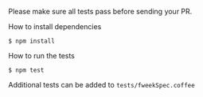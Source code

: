 Please make sure all tests pass before sending your PR.

How to install dependencies
```shell
$ npm install
```

How to run the tests
```shell
$ npm test
```

Additional tests can be added to `tests/fweekSpec.coffee`